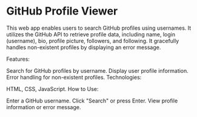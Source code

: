 # GitHub Profile Viewer
 This web app enables users to search GitHub profiles using usernames. It utilizes the GitHub API to retrieve profile data, including name, login (username), bio, profile picture, followers, and following. It gracefully handles non-existent profiles by displaying an error message.

Features:

Search for GitHub profiles by username.
Display user profile information.
Error handling for non-existent profiles.
Technologies:

HTML, CSS, JavaScript.
How to Use:

Enter a GitHub username.
Click "Search" or press Enter.
View profile information or error message.
